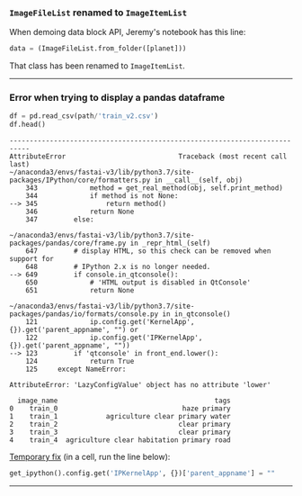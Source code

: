 ### `ImageFileList` renamed to `ImageItemList`
When demoing data block API, Jeremy's notebook has this line:
```python
data = (ImageFileList.from_folder([planet]))
```

That class has been renamed to `ImageItemList`.

---

### Error when trying to display a pandas dataframe
```python
df = pd.read_csv(path/'train_v2.csv')
df.head()
```

```
---------------------------------------------------------------------------
AttributeError                            Traceback (most recent call last)
~/anaconda3/envs/fastai-v3/lib/python3.7/site-packages/IPython/core/formatters.py in __call__(self, obj)
    343             method = get_real_method(obj, self.print_method)
    344             if method is not None:
--> 345                 return method()
    346             return None
    347         else:

~/anaconda3/envs/fastai-v3/lib/python3.7/site-packages/pandas/core/frame.py in _repr_html_(self)
    647         # display HTML, so this check can be removed when support for
    648         # IPython 2.x is no longer needed.
--> 649         if console.in_qtconsole():
    650             # 'HTML output is disabled in QtConsole'
    651             return None

~/anaconda3/envs/fastai-v3/lib/python3.7/site-packages/pandas/io/formats/console.py in in_qtconsole()
    121             ip.config.get('KernelApp', {}).get('parent_appname', "") or
    122             ip.config.get('IPKernelApp', {}).get('parent_appname', ""))
--> 123         if 'qtconsole' in front_end.lower():
    124             return True
    125     except NameError:

AttributeError: 'LazyConfigValue' object has no attribute 'lower'

  image_name                                       tags
0    train_0                               haze primary
1    train_1            agriculture clear primary water
2    train_2                              clear primary
3    train_3                              clear primary
4    train_4  agriculture clear habitation primary road
```

[Temporary fix](https://github.com/jupyter/notebook/issues/4369) (in a cell, run the line below):
```python
get_ipython().config.get('IPKernelApp', {})['parent_appname'] = ""
```

---
